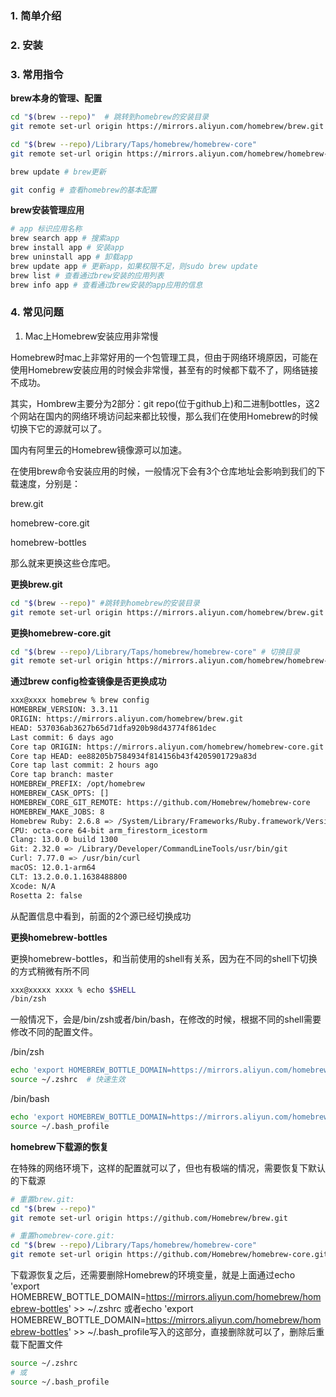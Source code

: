### 1. 简单介绍

### 2. 安装

### 3. 常用指令

**brew本身的管理、配置**

```bash
cd "$(brew --repo)"  # 跳转到homebrew的安装目录
git remote set-url origin https://mirrors.aliyun.com/homebrew/brew.git # 更换brew.git

cd "$(brew --repo)/Library/Taps/homebrew/homebrew-core"
git remote set-url origin https://mirrors.aliyun.com/homebrew/homebrew-core.git # 更换homebrew-core.git

brew update # brew更新

git config # 查看homebrew的基本配置
```

**brew安装管理应用**

```bash
# app 标识应用名称
brew search app # 搜索app
brew install app # 安装app
brew uninstall app # 卸载app
brew update app # 更新app，如果权限不足，则sudo brew update
brew list # 查看通过brew安装的应用列表
brew info app # 查看通过brew安装的app应用的信息
```

### 4. 常见问题

1. Mac上Homebrew安装应用非常慢

Homebrew时mac上非常好用的一个包管理工具，但由于网络环境原因，可能在使用Homebrew安装应用的时候会非常慢，甚至有的时候都下载不了，网络链接不成功。

其实，Hombrew主要分为2部分：git repo(位于github上)和二进制bottles，这2个网站在国内的网络环境访问起来都比较慢，那么我们在使用Homebrew的时候切换下它的源就可以了。

国内有阿里云的Homebrew镜像源可以加速。

在使用brew命令安装应用的时候，一般情况下会有3个仓库地址会影响到我们的下载速度，分别是：

brew.git

homebrew-core.git

homebrew-bottles

那么就来更换这些仓库吧。

**更换brew.git**

```bash
cd "$(brew --repo)" #跳转到homebrew的安装目录
git remote set-url origin https://mirrors.aliyun.com/homebrew/brew.git  #更换为阿里云的加速镜像
```

**更换homebrew-core.git**

```bash
cd "$(brew --repo)/Library/Taps/homebrew/homebrew-core" # 切换目录
git remote set-url origin https://mirrors.aliyun.com/homebrew/homebrew-core.git # 镜像更换
```

**通过brew config检查镜像是否更换成功**

```bash
xxx@xxxx homebrew % brew config
HOMEBREW_VERSION: 3.3.11
ORIGIN: https://mirrors.aliyun.com/homebrew/brew.git
HEAD: 537036ab3627b65d71dfa920b98d43774f861dec
Last commit: 6 days ago
Core tap ORIGIN: https://mirrors.aliyun.com/homebrew/homebrew-core.git
Core tap HEAD: ee88205b7584934f814156b43f4205901729a83d
Core tap last commit: 2 hours ago
Core tap branch: master
HOMEBREW_PREFIX: /opt/homebrew
HOMEBREW_CASK_OPTS: []
HOMEBREW_CORE_GIT_REMOTE: https://github.com/Homebrew/homebrew-core
HOMEBREW_MAKE_JOBS: 8
Homebrew Ruby: 2.6.8 => /System/Library/Frameworks/Ruby.framework/Versions/2.6/usr/bin/ruby
CPU: octa-core 64-bit arm_firestorm_icestorm
Clang: 13.0.0 build 1300
Git: 2.32.0 => /Library/Developer/CommandLineTools/usr/bin/git
Curl: 7.77.0 => /usr/bin/curl
macOS: 12.0.1-arm64
CLT: 13.2.0.0.1.1638488800
Xcode: N/A
Rosetta 2: false
```

从配置信息中看到，前面的2个源已经切换成功

**更换homebrew-bottles**

更换homebrew-bottles，和当前使用的shell有关系，因为在不同的shell下切换的方式稍微有所不同

```bash
xxx@xxxxx xxxx % echo $SHELL
/bin/zsh
```

一般情况下，会是/bin/zsh或者/bin/bash，在修改的时候，根据不同的shell需要修改不同的配置文件。

/bin/zsh

```bash
echo 'export HOMEBREW_BOTTLE_DOMAIN=https://mirrors.aliyun.com/homebrew/homebrew-bottles' >> ~/.zshrc  # 修改环境变量
source ~/.zshrc  # 快速生效
```

/bin/bash

```bash
echo 'export HOMEBREW_BOTTLE_DOMAIN=https://mirrors.aliyun.com/homebrew/homebrew-bottles' >> ~/.bash_profile
source ~/.bash_profile
```

**homebrew下载源的恢复**

在特殊的网络环境下，这样的配置就可以了，但也有极端的情况，需要恢复下默认的下载源

```bash
# 重置brew.git:
cd "$(brew --repo)"
git remote set-url origin https://github.com/Homebrew/brew.git

# 重置homebrew-core.git:
cd "$(brew --repo)/Library/Taps/homebrew/homebrew-core"
git remote set-url origin https://github.com/Homebrew/homebrew-core.git
```

下载源恢复之后，还需要删除Homebrew的环境变量，就是上面通过echo 'export HOMEBREW_BOTTLE_DOMAIN=https://mirrors.aliyun.com/homebrew/homebrew-bottles' >> ~/.zshrc 或者echo 'export HOMEBREW_BOTTLE_DOMAIN=https://mirrors.aliyun.com/homebrew/homebrew-bottles' >> ~/.bash_profile写入的这部分，直接删除就可以了，删除后重载下配置文件

```bash
source ~/.zshrc
# 或
source ~/.bash_profile
```